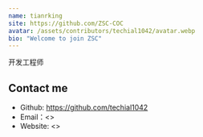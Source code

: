```yaml
---
name: tianrking
site: https://github.com/ZSC-COC
avatar: /assets/contributors/techial1042/avatar.webp
bio: "Welcome to join ZSC"
---
```


开发工程师

## Contact me

- Github: <https://github.com/techial1042>
- Email：<>
- Website: <>
